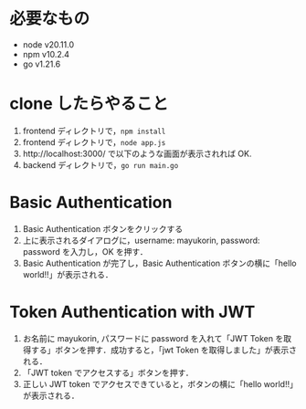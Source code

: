 # 必要なもの
- node v20.11.0
- npm v10.2.4
- go v1.21.6

# clone したらやること
1. frontend ディレクトリで，`npm install`
2. frontend ディレクトリで，`node app.js`
3. http://localhost:3000/ で以下のような画面が表示されれば OK.
4. backend ディレクトリで，`go run main.go`

# Basic Authentication
1. Basic Authentication ボタンをクリックする
2. 上に表示されるダイアログに，username: mayukorin, password: password を入力し，OK を押す．
3. Basic Authentication が完了し，Basic Authentication ボタンの横に「hello world!!」が表示される．

# Token Authentication with JWT
1. お名前に mayukorin, パスワードに password を入れて「JWT Token を取得する」ボタンを押す．成功すると，「jwt Token を取得しました」が表示される．
2. 「JWT token でアクセスする」ボタンを押す．
3. 正しい JWT token でアクセスできていると，ボタンの横に「hello world!!」が表示される．